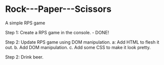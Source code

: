 # Rock---Paper---Scissors
A simple RPS game

Step 1: Create a RPS game in the console. - DONE!

Step 2: Update RPS game using DOM manipulation.
    a: Add HTML to flesh it out.
    b. Add DOM manipulation.
    c. Add some CSS to make it look pretty.

Step 2: Drink beer.
